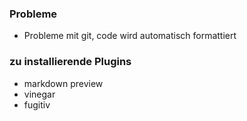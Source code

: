 ### Probleme
- Probleme mit git, code wird automatisch formattiert
### zu installierende Plugins
- markdown preview
- vinegar
- fugitiv
